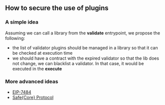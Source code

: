 ## How to secure the use of plugins

### A simple idea

Assuming we can call a library from the __validate__ entrypoint, we propose the following:
- the list of validator plugins should be managed in a library so that it can be checked at execution time
- we should have a contract with the expired validator so that the lib does not change, we can blacklist a validator. In that case, it would be executed in the __execute__

### More advanced ideas

- [EIP-7484](https://eips.ethereum.org/EIPS/eip-7484)
- [Safe{Core} Protocol](https://forum.safe.global/t/safe-core-protocol-whitepaper/3949)

